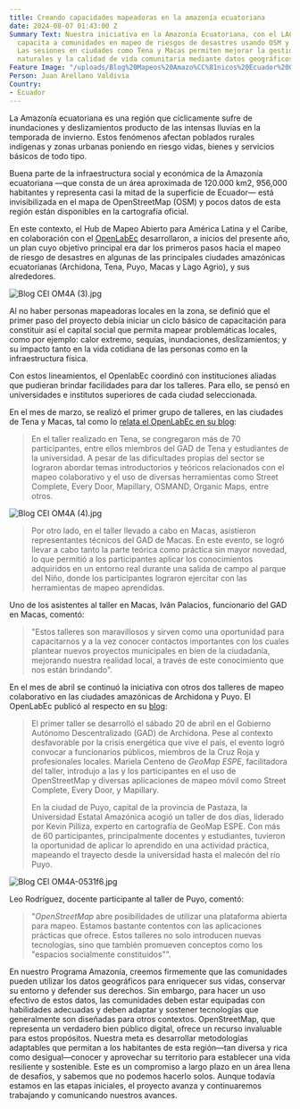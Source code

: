 ```yaml
---
title: Creando capacidades mapeadoras en la amazonía ecuatoriana
date: 2024-08-07 01:43:00 Z
Summary Text: Nuestra iniciativa en la Amazonía Ecuatoriana, con el LAC Hub y OpenLabEc,
  capacita a comunidades en mapeo de riesgos de desastres usando OSM y Mapillary.
  Las sesiones en ciudades como Tena y Macas permiten mejorar la gestión de riesgos
  naturales y la calidad de vida comunitaria mediante datos geográficos.
Feature Image: "/uploads/Blog%20Mapeos%20Amazo%CC%81nicos%20Ecuador%20OpenLabEc.jpg"
Person: Juan Arellano Valdivia
Country:
- Ecuador
---
```


La Amazonía ecuatoriana es una región que cíclicamente sufre de inundaciones y deslizamientos producto de las intensas lluvias en la temporada de invierno. Estos fenómenos afectan poblados rurales indígenas y zonas urbanas poniendo en riesgo vidas, bienes y servicios básicos de todo tipo.

Buena parte de la infraestructura social y económica de la Amazonía ecuatoriana —que consta de un área aproximada de 120.000 km2, 956,000 habitantes y representa casi la mitad de la superficie de Ecuador— está invisibilizada en el mapa de OpenStreetMap (OSM) y pocos datos de esta región están disponibles en la cartografía oficial.

En este contexto, el Hub de Mapeo Abierto para América Latina y el Caribe, en colaboración con el [OpenLabEc](https://openlab.ec/) desarrollaron, a inicios del presente año, un plan cuyo objetivo principal era dar los primeros pasos hacia el mapeo de riesgo de desastres en algunas de las principales ciudades amazónicas ecuatorianas (Archidona, Tena, Puyo, Macas y Lago Agrio), y sus alrededores.

![Blog CEI OM4A (3).jpg](/uploads/Blog%20CEI%20OM4A%20(3).jpg)

Al no haber personas mapeadoras locales en la zona, se definió que el primer paso del proyecto debía iniciar un ciclo básico de capacitación para constituir así el capital social que permita mapear problemáticas locales, como por ejemplo: calor extremo, sequías, inundaciones, deslizamientos; y su impacto tanto en la vida cotidiana de las personas como en la infraestructura física.

Con estos lineamientos, el OpenlabEc coordinó con instituciones aliadas que pudieran brindar facilidades para dar los talleres. Para ello, se pensó en universidades e institutos superiores de cada ciudad seleccionada.

En el mes de marzo, se realizó el primer grupo de talleres, en las ciudades de Tena y Macas, tal como lo [relata el OpenLabEc en su blog](https://openlab.ec/mapeoamazonia-TenaMorona):

> En el taller realizado en Tena, se congregaron más de 70 participantes, entre ellos miembros del GAD de Tena y estudiantes de la universidad. A pesar de las dificultades propias del sector se lograron abordar temas introductorios y teóricos relacionados con el mapeo colaborativo y el uso de diversas herramientas como Street Complete, Every Door, Mapillary, OSMAND, Organic Maps, entre otros.

![Blog CEI OM4A (4).jpg](/uploads/Blog%20CEI%20OM4A%20(4).jpg)

> Por otro lado, en el taller llevado a cabo en Macas, asistieron representantes técnicos del GAD de Macas. En este evento, se logró llevar a cabo tanto la parte teórica como práctica sin mayor novedad, lo que permitió a los participantes aplicar los conocimientos adquiridos en un entorno real durante una salida de campo al parque del Niño, donde los participantes lograron ejercitar con las herramientas de mapeo aprendidas.

Uno de los asistentes al taller en Macas, Iván Palacios, funcionario del GAD en Macas, comentó:

> "Estos talleres son maravillosos y sirven como una oportunidad para capacitarnos y a la vez conocer contactos importantes con los cuales plantear nuevos proyectos municipales en bien de la ciudadanía, mejorando nuestra realidad local, a través de este conocimiento que nos están brindando".

En el mes de abril se continuó la iniciativa con otros dos talleres de mapeo colaborativo en las ciudades amazónicas de Archidona y Puyo. El OpenLabEc publicó al respecto en su [blog](https://openlab.ec/mapeo-puyo-archidona):

> El primer taller se desarrolló el sábado 20 de abril en el Gobierno Autónomo Descentralizado (GAD) de Archidona. Pese al contexto desfavorable por la crisis energética que vive el país, el evento logró convocar a funcionarios públicos, miembros de la Cruz Roja y profesionales locales. Mariela Centeno de *GeoMap ESPE*, facilitadora del taller, introdujo a las y los participantes en el uso de OpenStreetMap y diversas aplicaciones de mapeo móvil como Street Complete, Every Door, y Mapillary.
>
> En la ciudad de Puyo, capital de la provincia de Pastaza, la Universidad Estatal Amazónica acogió un taller de dos días, liderado por Kevin Pilliza, experto en cartografía de GeoMap ESPE. Con más de 60 participantes, principalmente docentes y estudiantes, tuvieron la oportunidad de aplicar lo aprendido en una actividad práctica, mapeando el trayecto desde la universidad hasta el malecón del río Puyo.

![Blog CEI OM4A-0531f6.jpg](/uploads/Blog%20CEI%20OM4A-0531f6.jpg)

Leo Rodríguez, docente participante al taller de Puyo, comentó:

> "*OpenStreetMap* abre posibilidades de utilizar una plataforma abierta para mapeo. Estamos bastante contentos con las aplicaciones prácticas que ofrece. Estos talleres no solo introducen nuevas tecnologías, sino que también promueven conceptos como los "espacios socialmente constituidos"".

En nuestro Programa Amazonía, creemos firmemente que las comunidades pueden utilizar los datos geográficos para enriquecer sus vidas, conservar su entorno y defender sus derechos. Sin embargo, para hacer un uso efectivo de estos datos, las comunidades deben estar equipadas con habilidades adecuadas y deben adaptar y sostener tecnologías que generalmente son diseñadas para otros contextos. OpenStreetMap, que representa un verdadero bien público digital, ofrece un recurso invaluable para estos propósitos. Nuestra meta es desarrollar metodologías adaptables que permitan a los habitantes de esta región—tan diversa y rica como desigual—conocer y aprovechar su territorio para establecer una vida resiliente y sostenible. Este es un compromiso a largo plazo en un área llena de desafíos, y sabemos que no podemos hacerlo solos. Aunque todavía estamos en las etapas iniciales, el proyecto avanza y continuaremos trabajando y comunicando nuestros avances.